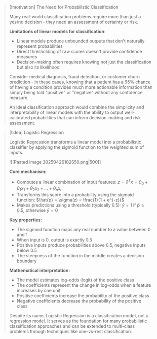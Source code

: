> [!motivation] The Need for Probabilistic Classification
> 
> Many real-world classification problems require more than just a yes/no decision - they need an assessment of certainty or risk.
> 
> **Limitations of linear models for classification:**
> 
> - Linear models produce unbounded outputs that don't naturally represent probabilities
> - Direct thresholding of raw scores doesn't provide confidence measures
> - Decision-making often requires knowing not just the classification but also its likelihood
> 
> Consider medical diagnosis, fraud detection, or customer churn prediction - in these cases, knowing that a patient has a 95% chance of having a condition provides much more actionable information than simply being told "positive" or "negative" without any confidence measure.
> 
> An ideal classification approach would combine the simplicity and interpretability of linear models with the ability to output well-calibrated probabilities that can inform decision-making and risk assessment.

> [!idea] Logistic Regression
> 
> Logistic Regression transforms a linear model into a probabilistic classifier by applying the sigmoid function to the weighted sum of inputs.
> 
> ![[Pasted image 20250426102650.png|500]]
> 
> **Core mechanism:**
> 
> - Computes a linear combination of input features: $z = \theta^T x = \theta_0 + \theta_1 x_1 + \theta_2 x_2 + ... + \theta_n x_n$
> - Transforms this score into a probability using the sigmoid function: $\hat{p} = \sigma(z) = \frac{1}{1 + e^{-z}}$
> - Makes predictions using a threshold (typically 0.5): $\hat{y} = 1$ if $\hat{p} \geq 0.5$, otherwise $\hat{y} = 0$
> 
> **Key properties:**
> 
> - The sigmoid function maps any real number to a value between 0 and 1
> - When input is 0, output is exactly 0.5
> - Positive inputs produce probabilities above 0.5, negative inputs below 0.5
> - The steepness of the function in the middle creates a decision boundary
> 
> **Mathematical interpretation:**
> 
> - The model estimates log-odds (logit) of the positive class
> - The coefficients represent the change in log-odds when a feature increases by one unit
> - Positive coefficients increase the probability of the positive class
> - Negative coefficients decrease the probability of the positive class
> 
> Despite its name, Logistic Regression is a classification model, not a regression model. It serves as the foundation for many probabilistic classification approaches and can be extended to multi-class problems through techniques like one-vs-rest classification.